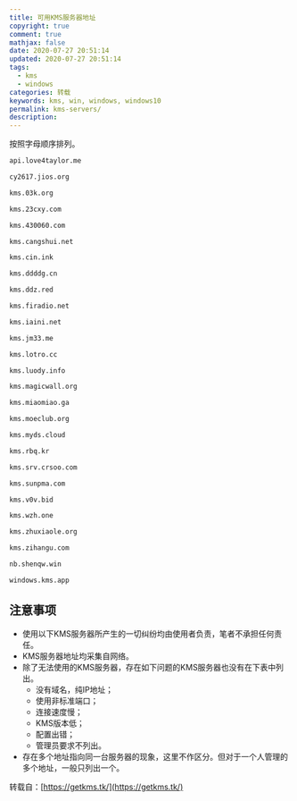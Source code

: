 ```yaml
---
title: 可用KMS服务器地址
copyright: true
comment: true
mathjax: false
date: 2020-07-27 20:51:14
updated: 2020-07-27 20:51:14
tags:
  - kms
  - windows
categories: 转载
keywords: kms, win, windows, windows10
permalink: kms-servers/
description:
---
```


按照字母顺序排列。

<!-- more -->

```txt
api.love4taylor.me

cy2617.jios.org

kms.03k.org

kms.23cxy.com

kms.430060.com

kms.cangshui.net

kms.cin.ink

kms.ddddg.cn

kms.ddz.red

kms.firadio.net

kms.iaini.net

kms.jm33.me

kms.lotro.cc

kms.luody.info

kms.magicwall.org

kms.miaomiao.ga

kms.moeclub.org

kms.myds.cloud

kms.rbq.kr

kms.srv.crsoo.com

kms.sunpma.com

kms.v0v.bid

kms.wzh.one

kms.zhuxiaole.org

kms.zihangu.com

nb.shenqw.win

windows.kms.app
```

## 注意事项

- 使用以下KMS服务器所产生的一切纠纷均由使用者负责，笔者不承担任何责任。
- KMS服务器地址均采集自网络。
- 除了无法使用的KMS服务器，存在如下问题的KMS服务器也没有在下表中列出。
  - 没有域名，纯IP地址；
  - 使用非标准端口；
  - 连接速度慢；
  - KMS版本低；
  - 配置出错；
  - 管理员要求不列出。
- 存在多个地址指向同一台服务器的现象，这里不作区分。但对于一个人管理的多个地址，一般只列出一个。

转载自：[https://getkms.tk/](https://getkms.tk/)

